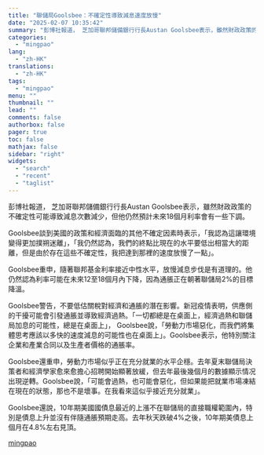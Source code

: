 ```yaml
---
title: "聯儲局Goolsbee：不確定性導致減息速度放慢"
date: "2025-02-07 10:35:42"
summary: "彭博社報道， 芝加哥聯邦儲備銀行行長Austan Goolsbee表示，雖然財政政策的不確定性可能..."
categories:
  - "mingpao"
lang:
  - "zh-HK"
translations:
  - "zh-HK"
tags:
  - "mingpao"
menu: ""
thumbnail: ""
lead: ""
comments: false
authorbox: false
pager: true
toc: false
mathjax: false
sidebar: "right"
widgets:
  - "search"
  - "recent"
  - "taglist"
---
```


彭博社報道， 芝加哥聯邦儲備銀行行長Austan Goolsbee表示，雖然財政政策的不確定性可能導致減息次數減少，但他仍然預計未來18個月利率會有一些下調。


Goolsbee談到美國的政策和經濟面臨的其他不確定因素時表示，「我認為這讓環境變得更加撲朔迷離」，「我仍然認為，我們的終點比現在的水平要低出相當大的距離，但是由於存在這些不確定性，我把達到那裡的速度放慢了一點」。

Goolsbee重申，隨著聯邦基金利率接近中性水平，放慢減息步伐是有道理的。他仍然認為利率可能在未來12至18個月內下降，因為通脹正在朝著聯儲局2%的目標降溫。

Goolsbee警告，不要低估關稅對經濟和通脹的潛在影響。新冠疫情表明，供應側的干擾可能會引發通脹並導致經濟過熱。「一切都總是在桌面上，經濟過熱和聯儲局加息的可能性，總是在桌面上」， Goolsbee說，「勞動力市場惡化，而我們將集體思考應該以多快的速度減息的可能性也在桌面上」。Goolsbee表示，他特別關注企業和產業合同以及生產者價格的通脹率。

Goolsbee還重申，勞動力市場似乎正在充分就業的水平企穩。去年夏末聯儲局決策者和經濟學家愈來愈擔心招聘開始顯著放緩，但去年最後幾個月的數據顯示情况出現逆轉。Goolsbee說，「可能會過熱，也可能會惡化，但如果能把就業市場凍結在現在的狀態，那也不是壞事。在我看來這似乎接近充分就業」。

Goolsbee還說，10年期美國國債息最近的上漲不在聯儲局的直接職權範圍內，特別是債息上升並沒有伴隨通脹預期走高。去年秋天跌破4%之後，10年期美債息上個月在4.8%左右見頂。

[mingpao](https://finance.mingpao.com/fin/instantf/20250207/1738895129172/%e8%81%af%e5%84%b2%e5%b1%80goolsbee-%e4%b8%8d%e7%a2%ba%e5%ae%9a%e6%80%a7%e5%b0%8e%e8%87%b4%e6%b8%9b%e6%81%af%e9%80%9f%e5%ba%a6%e6%94%be%e6%85%a2)
